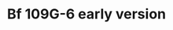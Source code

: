 ---
title: "Bf 109G-6 early version"
price: 3450.00 
desc: "PROFIPACK, Bf 109G-6 early version, razmera: 1/48"
img_path: "/assets/img/82113.jpg"
brand: AMMO
available: true
special_offer: false
new: false
soon: false
cat: "Plasticne-Makete"
subcat: "PM-EDUARD"
subsubcat: ""
sifra: "82113"
---